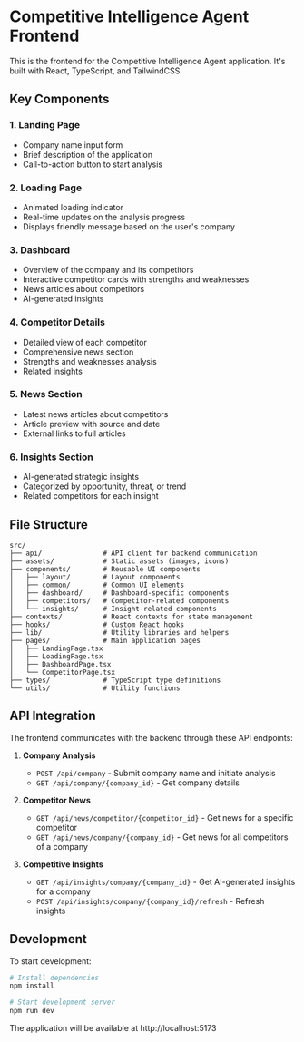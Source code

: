 # Competitive Intelligence Agent Frontend

This is the frontend for the Competitive Intelligence Agent application. It's built with React, TypeScript, and TailwindCSS.

## Key Components

### 1. Landing Page
- Company name input form
- Brief description of the application
- Call-to-action button to start analysis

### 2. Loading Page
- Animated loading indicator
- Real-time updates on the analysis progress
- Displays friendly message based on the user's company

### 3. Dashboard
- Overview of the company and its competitors
- Interactive competitor cards with strengths and weaknesses
- News articles about competitors
- AI-generated insights

### 4. Competitor Details
- Detailed view of each competitor
- Comprehensive news section
- Strengths and weaknesses analysis
- Related insights

### 5. News Section
- Latest news articles about competitors
- Article preview with source and date
- External links to full articles

### 6. Insights Section
- AI-generated strategic insights
- Categorized by opportunity, threat, or trend
- Related competitors for each insight

## File Structure

```
src/
├── api/               # API client for backend communication
├── assets/            # Static assets (images, icons)
├── components/        # Reusable UI components
│   ├── layout/        # Layout components
│   ├── common/        # Common UI elements
│   ├── dashboard/     # Dashboard-specific components
│   ├── competitors/   # Competitor-related components
│   └── insights/      # Insight-related components
├── contexts/          # React contexts for state management
├── hooks/             # Custom React hooks
├── lib/               # Utility libraries and helpers
├── pages/             # Main application pages
│   ├── LandingPage.tsx
│   ├── LoadingPage.tsx
│   ├── DashboardPage.tsx
│   └── CompetitorPage.tsx
├── types/             # TypeScript type definitions
└── utils/             # Utility functions
```

## API Integration

The frontend communicates with the backend through these API endpoints:

1. **Company Analysis**
   - `POST /api/company` - Submit company name and initiate analysis
   - `GET /api/company/{company_id}` - Get company details

2. **Competitor News**
   - `GET /api/news/competitor/{competitor_id}` - Get news for a specific competitor
   - `GET /api/news/company/{company_id}` - Get news for all competitors of a company

3. **Competitive Insights**
   - `GET /api/insights/company/{company_id}` - Get AI-generated insights for a company
   - `POST /api/insights/company/{company_id}/refresh` - Refresh insights

## Development

To start development:

```bash
# Install dependencies
npm install

# Start development server
npm run dev
```

The application will be available at http://localhost:5173
